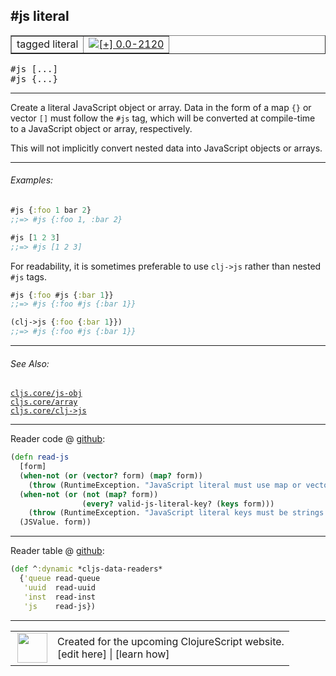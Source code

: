 ## #js literal



 <table border="1">
<tr>
<td>tagged literal</td>
<td><a href="https://github.com/cljsinfo/cljs-api-docs/tree/0.0-2120"><img valign="middle" alt="[+] 0.0-2120" title="Added in 0.0-2120" src="https://img.shields.io/badge/+-0.0--2120-lightgrey.svg"></a> </td>
</tr>
</table>

<samp>#js \[...\]</samp><br>
<samp>#js {...}</samp><br>

---


Create a literal JavaScript object or array.  Data in the form of a map `{}` or
vector `[]` must follow the `#js` tag, which will be converted at compile-time
to a JavaScript object or array, respectively.

This will not implicitly convert nested data into JavaScript objects or arrays.

---

###### Examples:

```clj
#js {:foo 1 bar 2}
;;=> #js {:foo 1, :bar 2}

#js [1 2 3]
;;=> #js [1 2 3]
```

For readability, it is sometimes preferable to use `clj->js` rather than nested
`#js` tags.

```clj
#js {:foo #js {:bar 1}}
;;=> #js {:foo #js {:bar 1}}

(clj->js {:foo {:bar 1}})
;;=> #js {:foo #js {:bar 1}}
```

---

###### See Also:

[`cljs.core/js-obj`](cljs.core_js-obj.md)<br>
[`cljs.core/array`](cljs.core_array.md)<br>
[`cljs.core/clj->js`](cljs.core_clj-GTjs.md)<br>

---





Reader code @ [github](https://github.com/clojure/clojurescript/blob/r2173/src/clj/cljs/tagged_literals.clj#L35-L42):

```clj
(defn read-js
  [form]
  (when-not (or (vector? form) (map? form))
    (throw (RuntimeException. "JavaScript literal must use map or vector notation")))
  (when-not (or (not (map? form))
                (every? valid-js-literal-key? (keys form)))
    (throw (RuntimeException. "JavaScript literal keys must be strings or unqualified keywords")))
  (JSValue. form))
```

<!--
Repo - tag - source tree - lines:

 <pre>
clojurescript @ r2173
└── src
    └── clj
        └── cljs
            └── <ins>[tagged_literals.clj:35-42](https://github.com/clojure/clojurescript/blob/r2173/src/clj/cljs/tagged_literals.clj#L35-L42)</ins>
</pre>
-->

---
Reader table @ [github](https://github.com/clojure/clojurescript/blob/r2173/src/clj/cljs/tagged_literals.clj#L44-L48):

```clj
(def ^:dynamic *cljs-data-readers*
  {'queue read-queue
   'uuid  read-uuid
   'inst  read-inst
   'js    read-js})
```

<!--
Repo - tag - source tree - lines:

 <pre>
clojurescript @ r2173
└── src
    └── clj
        └── cljs
            └── <ins>[tagged_literals.clj:44-48](https://github.com/clojure/clojurescript/blob/r2173/src/clj/cljs/tagged_literals.clj#L44-L48)</ins>
</pre>
-->

---



 <table>
<tr><td>
<img valign="middle" align="right" width="48px" src="http://i.imgur.com/Hi20huC.png">
</td><td>
Created for the upcoming ClojureScript website.<br>
[edit here] | [learn how]
</td></tr></table>

[edit here]:https://github.com/cljsinfo/cljs-api-docs/blob/master/cljsdoc/syntax_js-literal.cljsdoc
[learn how]:https://github.com/cljsinfo/cljs-api-docs/wiki/cljsdoc-files

<!--

This information was too distracting to show to readers, but I'll leave it
commented here since it is helpful to:

- pretty-print the data used to generate this document
- and show how to retrieve that data



The API data for this symbol:

```clj
{:description "Create a literal JavaScript object or array.  Data in the form of a map `{}` or\nvector `[]` must follow the `#js` tag, which will be converted at compile-time\nto a JavaScript object or array, respectively.\n\nThis will not implicitly convert nested data into JavaScript objects or arrays.",
 :ns "syntax",
 :name "js-literal",
 :history [["+" "0.0-2120"]],
 :type "tagged literal",
 :related ["cljs.core/js-obj" "cljs.core/array" "cljs.core/clj->js"],
 :full-name-encode "syntax_js-literal",
 :extra-sources ({:code "(defn read-js\n  [form]\n  (when-not (or (vector? form) (map? form))\n    (throw (RuntimeException. \"JavaScript literal must use map or vector notation\")))\n  (when-not (or (not (map? form))\n                (every? valid-js-literal-key? (keys form)))\n    (throw (RuntimeException. \"JavaScript literal keys must be strings or unqualified keywords\")))\n  (JSValue. form))",
                  :title "Reader code",
                  :repo "clojurescript",
                  :tag "r2173",
                  :filename "src/clj/cljs/tagged_literals.clj",
                  :lines [35 42]}
                 {:code "(def ^:dynamic *cljs-data-readers*\n  {'queue read-queue\n   'uuid  read-uuid\n   'inst  read-inst\n   'js    read-js})",
                  :title "Reader table",
                  :repo "clojurescript",
                  :tag "r2173",
                  :filename "src/clj/cljs/tagged_literals.clj",
                  :lines [44 48]}),
 :usage ["#js [...]" "#js {...}"],
 :examples [{:id "05e121",
             :content "```clj\n#js {:foo 1 bar 2}\n;;=> #js {:foo 1, :bar 2}\n\n#js [1 2 3]\n;;=> #js [1 2 3]\n```\n\nFor readability, it is sometimes preferable to use `clj->js` rather than nested\n`#js` tags.\n\n```clj\n#js {:foo #js {:bar 1}}\n;;=> #js {:foo #js {:bar 1}}\n\n(clj->js {:foo {:bar 1}})\n;;=> #js {:foo #js {:bar 1}}\n```"}],
 :full-name "syntax/js-literal",
 :display "#js literal"}

```

Retrieve the API data for this symbol:

```clj
;; from Clojure REPL
(require '[clojure.edn :as edn])
(-> (slurp "https://raw.githubusercontent.com/cljsinfo/cljs-api-docs/catalog/cljs-api.edn")
    (edn/read-string)
    (get-in [:symbols "syntax/js-literal"]))
```

-->
